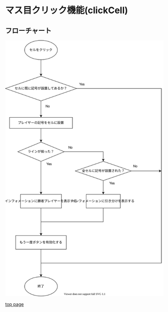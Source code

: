 # マス目クリック機能(clickCell)

## フローチャート

![](./flowchart_clickCell.drawio.svg)

[top page](./topPage.md)
